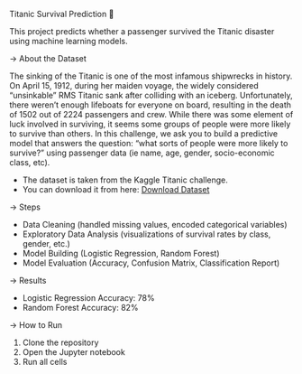 Titanic Survival Prediction 🚢

This project predicts whether a passenger survived the Titanic disaster using machine learning models.

-> About  the  Dataset

The sinking of the Titanic is one of the most infamous shipwrecks in history.
On April 15, 1912, during her maiden voyage, the widely considered “unsinkable” RMS Titanic sank after colliding with an iceberg. Unfortunately, there weren’t enough lifeboats for everyone on board, resulting in the death of 1502 out of 2224 passengers and crew.
While there was some element of luck involved in surviving, it seems some groups of people were more likely to survive than others.
In this challenge, we ask you to build a predictive model that answers the question: “what sorts of people were more likely to survive?” using passenger data (ie name, age, gender, socio-economic class, etc).
* The dataset is taken from the Kaggle Titanic challenge.
* You can download it from here: [Download Dataset](https://www.kaggle.com/datasets/yasserh/titanic-dataset)

-> Steps

- Data Cleaning (handled missing values, encoded categorical variables)
- Exploratory Data Analysis (visualizations of survival rates by class, gender, etc.)
- Model Building (Logistic Regression, Random Forest)
- Model Evaluation (Accuracy, Confusion Matrix, Classification Report)

-> Results

- Logistic Regression Accuracy: 78%
- Random Forest Accuracy: 82%

-> How to Run

1. Clone the repository
2. Open the Jupyter notebook
3. Run all cells
   

